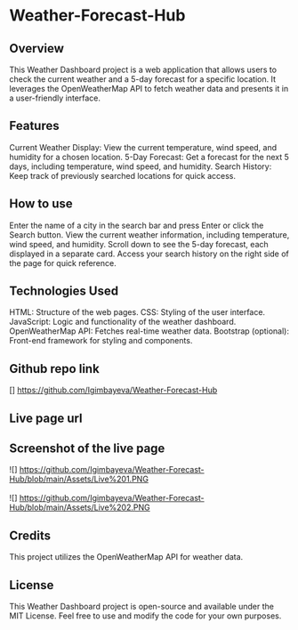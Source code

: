 # Weather-Forecast-Hub

## Overview
This Weather Dashboard project is a web application that allows users to check the current weather and a 5-day forecast for a specific location. It leverages the OpenWeatherMap API to fetch weather data and presents it in a user-friendly interface.

## Features
Current Weather Display: View the current temperature, wind speed, and humidity for a chosen location.
5-Day Forecast: Get a forecast for the next 5 days, including temperature, wind speed, and humidity.
Search History: Keep track of previously searched locations for quick access.

## How to use
Enter the name of a city in the search bar and press Enter or click the Search button.
View the current weather information, including temperature, wind speed, and humidity.
Scroll down to see the 5-day forecast, each displayed in a separate card.
Access your search history on the right side of the page for quick reference.


## Technologies Used
HTML: Structure of the web pages.
CSS: Styling of the user interface.
JavaScript: Logic and functionality of the weather dashboard.
OpenWeatherMap API: Fetches real-time weather data.
Bootstrap (optional): Front-end framework for styling and components.

## Github repo link
[] https://github.com/Igimbayeva/Weather-Forecast-Hub

## Live page url
[](https://igimbayeva.github.io/Weather-Forecast-Hub/)


## Screenshot of the live page
![] https://github.com/Igimbayeva/Weather-Forecast-Hub/blob/main/Assets/Live%201.PNG
<br>
<br>
![] https://github.com/Igimbayeva/Weather-Forecast-Hub/blob/main/Assets/Live%202.PNG


## Credits
This project utilizes the OpenWeatherMap API for weather data.

## License
This Weather Dashboard project is open-source and available under the MIT License. Feel free to use and modify the code for your own purposes.